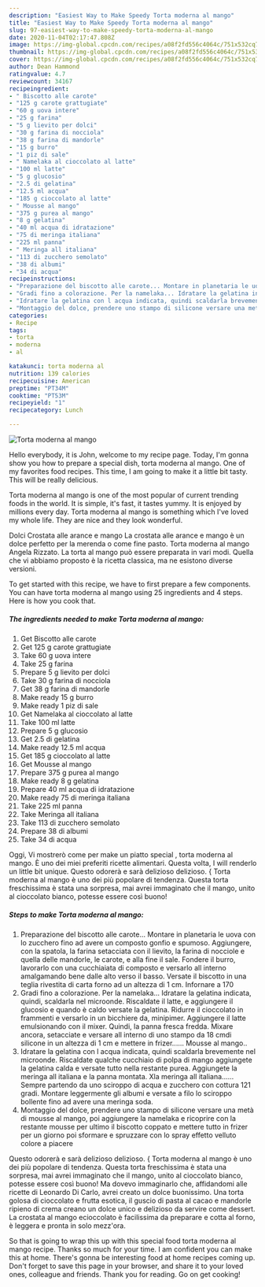 ```yaml
---
description: "Easiest Way to Make Speedy Torta moderna al mango"
title: "Easiest Way to Make Speedy Torta moderna al mango"
slug: 97-easiest-way-to-make-speedy-torta-moderna-al-mango
date: 2020-11-04T02:17:47.808Z
image: https://img-global.cpcdn.com/recipes/a08f2fd556c4064c/751x532cq70/torta-moderna-al-mango-recipe-main-photo.jpg
thumbnail: https://img-global.cpcdn.com/recipes/a08f2fd556c4064c/751x532cq70/torta-moderna-al-mango-recipe-main-photo.jpg
cover: https://img-global.cpcdn.com/recipes/a08f2fd556c4064c/751x532cq70/torta-moderna-al-mango-recipe-main-photo.jpg
author: Dean Hammond
ratingvalue: 4.7
reviewcount: 34167
recipeingredient:
- " Biscotto alle carote"
- "125 g carote grattugiate"
- "60 g uova intere"
- "25 g farina"
- "5 g lievito per dolci"
- "30 g farina di nocciola"
- "38 g farina di mandorle"
- "15 g burro"
- "1 piz di sale"
- " Namelaka al cioccolato al latte"
- "100 ml latte"
- "5 g glucosio"
- "2.5 di gelatina"
- "12.5 ml acqua"
- "185 g cioccolato al latte"
- " Mousse al mango"
- "375 g purea al mango"
- "8 g gelatina"
- "40 ml acqua di idratazione"
- "75 di meringa italiana"
- "225 ml panna"
- " Meringa all italiana"
- "113 di zucchero semolato"
- "38 di albumi"
- "34 di acqua"
recipeinstructions:
- "Preparazione del biscotto alle carote... Montare in planetaria le uova con lo zucchero fino ad avere un composto gonfio e spumoso. Aggiungere, con la spatola, la farina setacciata con il lievito, la farina di nocciole e quella delle mandorle, le carote, e alla fine il sale. Fondere il burro, lavorarlo con una cucchiaiata di composto e versarlo all interno amalgamando bene dalle alto verso il basso. Versate il biscotto in una teglia rivestita di carta forno ad un altezza di 1 cm. Infornare a 170"
- "Gradi fino a colorazione. Per la namelaka... Idratare la gelatina indicata, quindi, scaldarla nel microonde. Riscaldate il latte, e aggiungere il glucosio e quando è caldo versate la gelatina. Ridurre il cioccolato in frammenti e versarlo in un bicchiere da, minipimer. Aggiungere il latte emulsionando con il mixer. Quindi, la panna fresca fredda. Mixare ancora, setacciate e versare all interno di uno stampo da 18 cmdi silicone in un altezza di 1 cm e mettere in frizer...... Mousse al mango.."
- "Idratare la gelatina con l acqua indicata, quindi scaldarla brevemente nel microonde. Riscaldate qualche cucchiaio di polpa di mango aggiungete la gelatina calda e versate tutto nella restante purea. Aggiungete la meringa all italiana e la panna montata. Xla meringa all italiana...... Sempre partendo da uno sciroppo di acqua e zucchero con cottura 121 gradi. Montare leggermente gli albumi e versate a filo lo sciroppo bollente fino ad avere una meringa soda."
- "Montaggio del dolce, prendere uno stampo di silicone versare una metà di mousse al mango, poi aggiungere la namelaka e ricoprire con la restante mousse per ultimo il biscotto coppato e mettere tutto in frizer per un giorno poi sformare e spruzzare con lo spray effetto velluto colore a piacere"
categories:
- Recipe
tags:
- torta
- moderna
- al

katakunci: torta moderna al 
nutrition: 139 calories
recipecuisine: American
preptime: "PT34M"
cooktime: "PT53M"
recipeyield: "1"
recipecategory: Lunch

---
```



![Torta moderna al mango](https://img-global.cpcdn.com/recipes/a08f2fd556c4064c/751x532cq70/torta-moderna-al-mango-recipe-main-photo.jpg)

Hello everybody, it is John, welcome to my recipe page. Today, I'm gonna show you how to prepare a special dish, torta moderna al mango. One of my favorites food recipes. This time, I am going to make it a little bit tasty. This will be really delicious.

Torta moderna al mango is one of the most popular of current trending foods in the world. It is simple, it's fast, it tastes yummy. It is enjoyed by millions every day. Torta moderna al mango is something which I've loved my whole life. They are nice and they look wonderful.

Dolci Crostata alle arance e mango La crostata alle arance e mango è un dolce perfetto per la merenda o come fine pasto. Torta moderna al mango Angela Rizzato. La torta al mango può essere preparata in vari modi. Quella che vi abbiamo proposto è la ricetta classica, ma ne esistono diverse versioni.


To get started with this recipe, we have to first prepare a few components. You can have torta moderna al mango using 25 ingredients and 4 steps. Here is how you cook that.

<!--inarticleads1-->

##### The ingredients needed to make Torta moderna al mango:

1. Get  Biscotto alle carote
1. Get 125 g carote grattugiate
1. Take 60 g uova intere
1. Take 25 g farina
1. Prepare 5 g lievito per dolci
1. Take 30 g farina di nocciola
1. Get 38 g farina di mandorle
1. Make ready 15 g burro
1. Make ready 1 piz di sale
1. Get  Namelaka al cioccolato al latte
1. Take 100 ml latte
1. Prepare 5 g glucosio
1. Get 2.5 di gelatina
1. Make ready 12.5 ml acqua
1. Get 185 g cioccolato al latte
1. Get  Mousse al mango
1. Prepare 375 g purea al mango
1. Make ready 8 g gelatina
1. Prepare 40 ml acqua di idratazione
1. Make ready 75 di meringa italiana
1. Take 225 ml panna
1. Take  Meringa all italiana
1. Take 113 di zucchero semolato
1. Prepare 38 di albumi
1. Take 34 di acqua


Oggi, Vi mostrerò come per make un piatto special , torta moderna al mango. È uno dei miei preferiti ricette alimentari. Questa volta, I will renderlo un little bit unique. Questo odorerà e sarà delizioso delizioso. { Torta moderna al mango è uno dei più popolare di tendenza. Questa torta freschissima è stata una sorpresa, mai avrei immaginato che il mango, unito al cioccolato bianco, potesse essere così buono! 

<!--inarticleads2-->

##### Steps to make Torta moderna al mango:

1. Preparazione del biscotto alle carote... Montare in planetaria le uova con lo zucchero fino ad avere un composto gonfio e spumoso. Aggiungere, con la spatola, la farina setacciata con il lievito, la farina di nocciole e quella delle mandorle, le carote, e alla fine il sale. Fondere il burro, lavorarlo con una cucchiaiata di composto e versarlo all interno amalgamando bene dalle alto verso il basso. Versate il biscotto in una teglia rivestita di carta forno ad un altezza di 1 cm. Infornare a 170
1. Gradi fino a colorazione. Per la namelaka... Idratare la gelatina indicata, quindi, scaldarla nel microonde. Riscaldate il latte, e aggiungere il glucosio e quando è caldo versate la gelatina. Ridurre il cioccolato in frammenti e versarlo in un bicchiere da, minipimer. Aggiungere il latte emulsionando con il mixer. Quindi, la panna fresca fredda. Mixare ancora, setacciate e versare all interno di uno stampo da 18 cmdi silicone in un altezza di 1 cm e mettere in frizer...... Mousse al mango..
1. Idratare la gelatina con l acqua indicata, quindi scaldarla brevemente nel microonde. Riscaldate qualche cucchiaio di polpa di mango aggiungete la gelatina calda e versate tutto nella restante purea. Aggiungete la meringa all italiana e la panna montata. Xla meringa all italiana...... Sempre partendo da uno sciroppo di acqua e zucchero con cottura 121 gradi. Montare leggermente gli albumi e versate a filo lo sciroppo bollente fino ad avere una meringa soda.
1. Montaggio del dolce, prendere uno stampo di silicone versare una metà di mousse al mango, poi aggiungere la namelaka e ricoprire con la restante mousse per ultimo il biscotto coppato e mettere tutto in frizer per un giorno poi sformare e spruzzare con lo spray effetto velluto colore a piacere


Questo odorerà e sarà delizioso delizioso. { Torta moderna al mango è uno dei più popolare di tendenza. Questa torta freschissima è stata una sorpresa, mai avrei immaginato che il mango, unito al cioccolato bianco, potesse essere così buono! Ma dovevo immaginarlo che, affidandomi alle ricette di Leonardo Di Carlo, avrei creato un dolce buonissimo. Una torta golosa di cioccolato e frutta esotica, il guscio di pasta al cacao e mandorle ripieno di crema creano un dolce unico e delizioso da servire come dessert. La crostata al mango ecioccolato è facilissima da preparare e cotta al forno, è leggera e pronta in solo mezz&#39;ora. 

So that is going to wrap this up with this special food torta moderna al mango recipe. Thanks so much for your time. I am confident you can make this at home. There's gonna be interesting food at home recipes coming up. Don't forget to save this page in your browser, and share it to your loved ones, colleague and friends. Thank you for reading. Go on get cooking!

